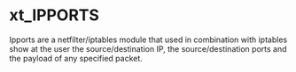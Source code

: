 xt_IPPORTS
==========
Ipports are a netfilter/iptables module that used in combination with iptables show at the user the source/destination IP,
the source/destination ports and the payload of any specified packet.
